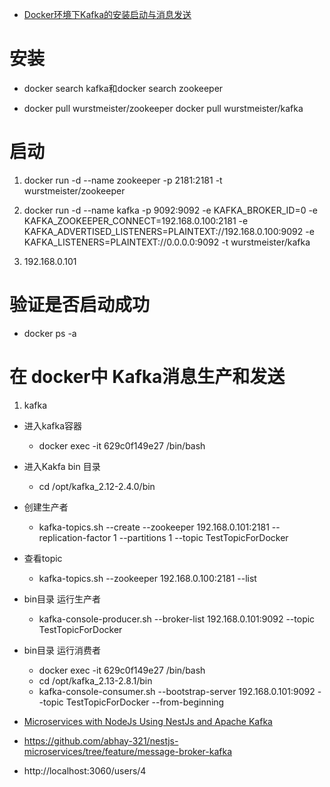 
* [Docker环境下Kafka的安装启动与消息发送](https://blog.csdn.net/noaman_wgs/article/details/103672808)

# 安装
* docker search kafka和docker search zookeeper

* docker pull wurstmeister/zookeeper  docker pull wurstmeister/kafka  

# 启动
1. docker run -d --name zookeeper -p 2181:2181 -t wurstmeister/zookeeper
2. docker run -d --name kafka -p 9092:9092 -e KAFKA_BROKER_ID=0 -e KAFKA_ZOOKEEPER_CONNECT=192.168.0.100:2181 -e KAFKA_ADVERTISED_LISTENERS=PLAINTEXT://192.168.0.100:9092 -e KAFKA_LISTENERS=PLAINTEXT://0.0.0.0:9092 -t wurstmeister/kafka

3. 192.168.0.101

# 验证是否启动成功
* docker ps -a 


# 在 docker中 Kafka消息生产和发送

1. kafka
* 进入kafka容器
    - docker exec -it 629c0f149e27 /bin/bash
* 进入Kakfa bin 目录
    - cd /opt/kafka_2.12-2.4.0/bin
* 创建生产者 
    - kafka-topics.sh --create --zookeeper 192.168.0.101:2181 --replication-factor 1 --partitions 1 --topic TestTopicForDocker
* 查看topic 
    - kafka-topics.sh --zookeeper 192.168.0.100:2181 --list
* bin目录 运行生产者 
    - kafka-console-producer.sh --broker-list 192.168.0.101:9092 --topic TestTopicForDocker
* bin目录 运行消费者
    - docker exec -it 629c0f149e27 /bin/bash
    - cd /opt/kafka_2.13-2.8.1/bin
    - kafka-console-consumer.sh --bootstrap-server 192.168.0.101:9092 --topic TestTopicForDocker --from-beginning



* [Microservices with NodeJs Using NestJs and Apache Kafka](https://abhayahire.medium.com/microservices-with-nodejs-using-nestjs-apache-kafka-5f7ce3292b60)
* https://github.com/abhay-321/nestjs-microservices/tree/feature/message-broker-kafka

* http://localhost:3060/users/4